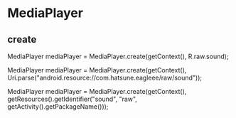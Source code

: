 # MediaPlayer

## create

MediaPlayer mediaPlayer = MediaPlayer.create(getContext(), R.raw.sound);

MediaPlayer mediaPlayer = MediaPlayer.create(getContext(), Uri.parse("android.resource://com.hatsune.eagleee/raw/sound"));

MediaPlayer mediaPlayer = MediaPlayer.create(getContext(), getResources().getIdentifier("sound", "raw", getActivity().getPackageName()));